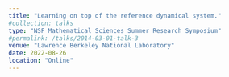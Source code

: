 ```yaml
---
title: "Learning on top of the reference dynamical system."
#collection: talks
type: "NSF Mathematical Sciences Summer Research Symposium"
#permalink: /talks/2014-03-01-talk-3
venue: "Lawrence Berkeley National Laboratory"
date: 2022-08-26
location: "Online"
---
```

